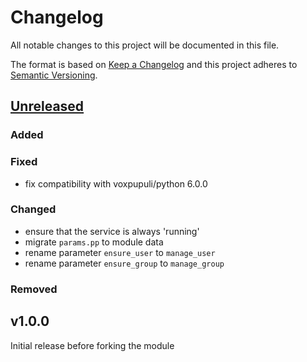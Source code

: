 # Changelog

All notable changes to this project will be documented in this file.

The format is based on [Keep a Changelog](http://keepachangelog.com/en/1.0.0/)
and this project adheres to [Semantic Versioning](http://semver.org/spec/v2.0.0.html).

## [Unreleased]

### Added

### Fixed
* fix compatibility with voxpupuli/python 6.0.0

### Changed
* ensure that the service is always 'running'
* migrate `params.pp` to module data
* rename parameter `ensure_user` to `manage_user`
* rename parameter `ensure_group` to `manage_group`

### Removed

## v1.0.0
Initial release before forking the module

[Unreleased]: https://github.com/markt-de/puppet-thumbor/compare/v1.0.0...HEAD
